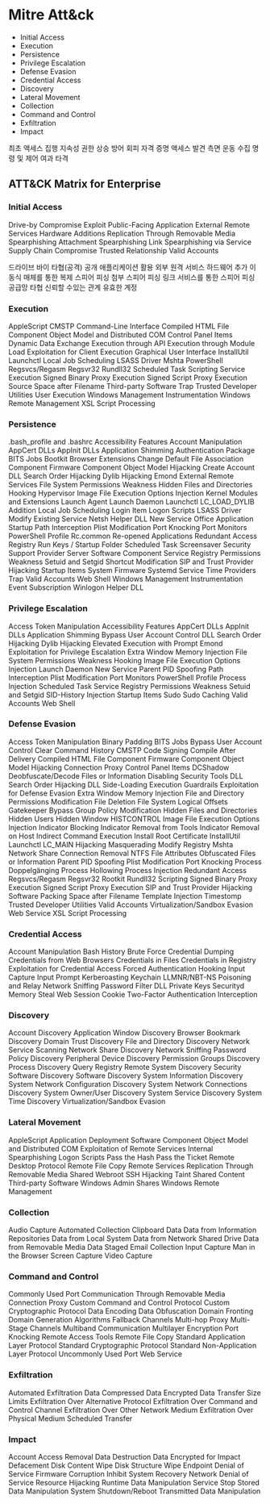 # Mitre Att&ck

- Initial Access
- Execution
- Persistence
- Privilege Escalation
- Defense Evasion
- Credential Access
- Discovery
- Lateral Movement
- Collection
- Command and Control
- Exfiltration
- Impact

최초 액세스
집행
지속성
권한 상승
방어 회피
자격 증명 액세스
발견
측면 운동
수집
명령 및 제어
여과
타격

## ATT&CK Matrix for Enterprise

### Initial Access

Drive-by Compromise
Exploit Public-Facing Application
External Remote Services
Hardware Additions
Replication Through Removable Media
Spearphishing Attachment
Spearphishing Link
Spearphishing via Service
Supply Chain Compromise
Trusted Relationship
Valid Accounts

드라이브 바이 타협(공격)
공개 애플리케이션 활용
외부 원격 서비스
하드웨어 추가
이동식 매체를 통한 복제
스피어 피싱 첨부
스피어 피싱 링크
서비스를 통한 스피어 피싱
공급망 타협
신뢰할 수있는 관계
유효한 계정

### Execution

AppleScript
CMSTP
Command-Line Interface
Compiled HTML File
Component Object Model and Distributed COM
Control Panel Items
Dynamic Data Exchange
Execution through API
Execution through Module Load
Exploitation for Client Execution
Graphical User Interface
InstallUtil
Launchctl
Local Job Scheduling
LSASS Driver
Mshta
PowerShell
Regsvcs/Regasm
Regsvr32
Rundll32
Scheduled Task
Scripting
Service Execution
Signed Binary Proxy Execution
Signed Script Proxy Execution
Source
Space after Filename
Third-party Software
Trap
Trusted Developer Utilities
User Execution
Windows Management Instrumentation
Windows Remote Management
XSL Script Processing

### Persistence

.bash_profile and .bashrc
Accessibility Features
Account Manipulation
AppCert DLLs
AppInit DLLs
Application Shimming
Authentication Package
BITS Jobs
Bootkit
Browser Extensions
Change Default File Association
Component Firmware
Component Object Model Hijacking
Create Account
DLL Search Order Hijacking
Dylib Hijacking
Emond
External Remote Services
File System Permissions Weakness
Hidden Files and Directories
Hooking
Hypervisor
Image File Execution Options Injection
Kernel Modules and Extensions
Launch Agent
Launch Daemon
Launchctl
LC_LOAD_DYLIB Addition
Local Job Scheduling
Login Item
Logon Scripts
LSASS Driver
Modify Existing Service
Netsh Helper DLL
New Service
Office Application Startup
Path Interception
Plist Modification
Port Knocking
Port Monitors
PowerShell Profile
Rc.common
Re-opened Applications
Redundant Access
Registry Run Keys / Startup Folder
Scheduled Task
Screensaver
Security Support Provider
Server Software Component
Service Registry Permissions Weakness
Setuid and Setgid
Shortcut Modification
SIP and Trust Provider Hijacking
Startup Items
System Firmware
Systemd Service
Time Providers
Trap
Valid Accounts
Web Shell
Windows Management Instrumentation Event Subscription
Winlogon Helper DLL

### Privilege Escalation

Access Token Manipulation
Accessibility Features
AppCert DLLs
AppInit DLLs
Application Shimming
Bypass User Account Control
DLL Search Order Hijacking
Dylib Hijacking
Elevated Execution with Prompt
Emond
Exploitation for Privilege Escalation
Extra Window Memory Injection
File System Permissions Weakness
Hooking
Image File Execution Options Injection
Launch Daemon
New Service
Parent PID Spoofing
Path Interception
Plist Modification
Port Monitors
PowerShell Profile
Process Injection
Scheduled Task
Service Registry Permissions Weakness
Setuid and Setgid
SID-History Injection
Startup Items
Sudo
Sudo Caching
Valid Accounts
Web Shell

### Defense Evasion
Access Token Manipulation
Binary Padding
BITS Jobs
Bypass User Account Control
Clear Command History
CMSTP
Code Signing
Compile After Delivery
Compiled HTML File
Component Firmware
Component Object Model Hijacking
Connection Proxy
Control Panel Items
DCShadow
Deobfuscate/Decode Files or Information
Disabling Security Tools
DLL Search Order Hijacking
DLL Side-Loading
Execution Guardrails
Exploitation for Defense Evasion
Extra Window Memory Injection
File and Directory Permissions Modification
File Deletion
File System Logical Offsets
Gatekeeper Bypass
Group Policy Modification
Hidden Files and Directories
Hidden Users
Hidden Window
HISTCONTROL
Image File Execution Options Injection
Indicator Blocking
Indicator Removal from Tools
Indicator Removal on Host
Indirect Command Execution
Install Root Certificate
InstallUtil
Launchctl
LC_MAIN Hijacking
Masquerading
Modify Registry
Mshta
Network Share Connection Removal
NTFS File Attributes
Obfuscated Files or Information
Parent PID Spoofing
Plist Modification
Port Knocking
Process Doppelgänging
Process Hollowing
Process Injection
Redundant Access
Regsvcs/Regasm
Regsvr32
Rootkit
Rundll32
Scripting
Signed Binary Proxy Execution
Signed Script Proxy Execution
SIP and Trust Provider Hijacking
Software Packing
Space after Filename
Template Injection
Timestomp
Trusted Developer Utilities
Valid Accounts
Virtualization/Sandbox Evasion
Web Service
XSL Script Processing

### Credential Access

Account Manipulation
Bash History
Brute Force
Credential Dumping
Credentials from Web Browsers
Credentials in Files
Credentials in Registry
Exploitation for Credential Access
Forced Authentication
Hooking
Input Capture
Input Prompt
Kerberoasting
Keychain
LLMNR/NBT-NS Poisoning and Relay
Network Sniffing
Password Filter DLL
Private Keys
Securityd Memory
Steal Web Session Cookie
Two-Factor Authentication Interception

### Discovery

Account Discovery
Application Window Discovery
Browser Bookmark Discovery
Domain Trust Discovery
File and Directory Discovery
Network Service Scanning
Network Share Discovery
Network Sniffing
Password Policy Discovery
Peripheral Device Discovery
Permission Groups Discovery
Process Discovery
Query Registry
Remote System Discovery
Security Software Discovery
Software Discovery
System Information Discovery
System Network Configuration Discovery
System Network Connections Discovery
System Owner/User Discovery
System Service Discovery
System Time Discovery
Virtualization/Sandbox Evasion

### Lateral Movement

AppleScript
Application Deployment Software
Component Object Model and Distributed COM
Exploitation of Remote Services
Internal Spearphishing
Logon Scripts
Pass the Hash
Pass the Ticket
Remote Desktop Protocol
Remote File Copy
Remote Services
Replication Through Removable Media
Shared Webroot
SSH Hijacking
Taint Shared Content
Third-party Software
Windows Admin Shares
Windows Remote Management

### Collection

Audio Capture
Automated Collection
Clipboard Data
Data from Information Repositories
Data from Local System
Data from Network Shared Drive
Data from Removable Media
Data Staged
Email Collection
Input Capture
Man in the Browser
Screen Capture
Video Capture

### Command and Control

Commonly Used Port
Communication Through Removable Media
Connection Proxy
Custom Command and Control Protocol
Custom Cryptographic Protocol
Data Encoding
Data Obfuscation
Domain Fronting
Domain Generation Algorithms
Fallback Channels
Multi-hop Proxy
Multi-Stage Channels
Multiband Communication
Multilayer Encryption
Port Knocking
Remote Access Tools
Remote File Copy
Standard Application Layer Protocol
Standard Cryptographic Protocol
Standard Non-Application Layer Protocol
Uncommonly Used Port
Web Service

### Exfiltration

Automated Exfiltration
Data Compressed
Data Encrypted
Data Transfer Size Limits
Exfiltration Over Alternative Protocol
Exfiltration Over Command and Control Channel
Exfiltration Over Other Network Medium
Exfiltration Over Physical Medium
Scheduled Transfer

### Impact

Account Access Removal
Data Destruction
Data Encrypted for Impact
Defacement
Disk Content Wipe
Disk Structure Wipe
Endpoint Denial of Service
Firmware Corruption
Inhibit System Recovery
Network Denial of Service
Resource Hijacking
Runtime Data Manipulation
Service Stop
Stored Data Manipulation
System Shutdown/Reboot
Transmitted Data Manipulation
